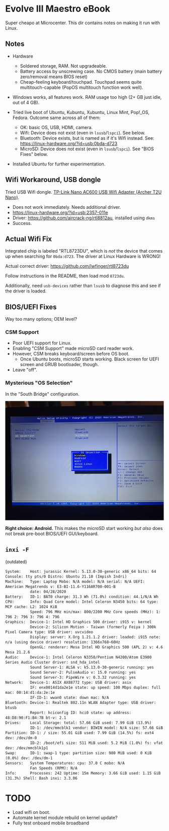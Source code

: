Evolve III Maestro eBook
==========

Super cheapo at Microcenter. This dir contains notes on making it run with Linux.

Notes
-----

* Hardware
    * Soldered storage, RAM. Not upgradeable.
    * Battery access by unscrewing case. No CMOS battery (main battery zero/removal means BIOS reset)
    * Cheap-feeling keyboard/touchpad. Touchpad seems quite multitouch-capable (PopOS multitouch function work well).

* Windows works, all features work. RAM usage too high (2+ GB just idle, out of 4 GB).

* Tried live boot of Ubuntu, Kubuntu, Xubuntu, Linux Mint, Pop!_OS, Fedora. Outcome same across all of them:
    * OK: basic OS, USB, HDMI, camera.
    * Wifi: Device does not exist (even in `lsusb`/`lspci`). See below.
    * Bluetooth: Device exists, but is named as if it's Wifi instead. See: https://linux-hardware.org/?id=usb:0bda-d723
    * MicroSD: Device does not exist (even in `lsusb`/`lspci`). See "BIOS Fixes" below.

* Installed Ubuntu for further experimentation.

Wifi Workaround, USB dongle
-----

Tried USB Wifi dongle. [TP-Link Nano AC600 USB Wifi Adapter (Archer T2U Nano)](https://smile.amazon.com/dp/B07PB1X4CN).

* Does not work immediately. Needs additional driver.
* https://linux-hardware.org/?id=usb:2357-011e
* Driver: https://github.com/aircrack-ng/rtl8812au, installed using `dkms`
* Success.

Actual Wifi Fix
-----

Integrated chip is labeled "RTL8723DU", which is *not* the device that comes up when searching for `0bda:d723`. The driver at Linux Hardware is WRONG!

Actual correct driver: https://github.com/lwfinger/rtl8723du

Follow instructions in the README, then load mod `8723du`.

Additionally, need `usb-devices` rather than `lsusb` to diagnose this and see if the driver is loaded.

BIOS/UEFI Fixes
-----

Way too many options; OEM level?

### CSM Support

* Poor UEFI support for Linux.
* Enabling "CSM Support" made microSD card reader work.
* However, CSM breaks keyboard/screen before OS boot.
    * Once Ubuntu boots, microSD starts working. Black screen for UEFI screen and GRUB bootloader, though.
* Leave "off".

### Mysterious "OS Selection"

In the "South Bridge" configuration.

![](mystery-os-selection.jpg)

**Right choice: Android.** This makes the microSD start working *but also* does not break pre-boot BIOS/UEFI GUI/keyboard.

`inxi -F`
-----

(outdated)

```
System:    Host: jurassic Kernel: 5.13.0-30-generic x86_64 bits: 64 Console: tty pts/0 Distro: Ubuntu 21.10 (Impish Indri) 
Machine:   Type: Laptop Mobo: N/A model: N/A serial: N/A UEFI: American Megatrends v: E3-BI-11.6-Y116AR700-001-B 
           date: 04/28/2020 
Battery:   ID-1: BAT0 charge: 31.3 Wh (71.0%) condition: 44.1/N/A Wh 
CPU:       Info: Quad Core model: Intel Celeron N3450 bits: 64 type: MCP cache: L2: 1024 KiB 
           Speed: 796 MHz min/max: 800/2200 MHz Core speeds (MHz): 1: 796 2: 796 3: 796 4: 796 
Graphics:  Device-1: Intel HD Graphics 500 driver: i915 v: kernel 
           Device-2: Silicon Motion - Taiwan (formerly Feiya ) 300k Pixel Camera type: USB driver: uvcvideo 
           Display: server: X.Org 1.21.1.2 driver: loaded: i915 note: n/a (using device driver) resolution: 1366x768~60Hz 
           OpenGL: renderer: Mesa Intel HD Graphics 500 (APL 2) v: 4.6 Mesa 21.2.6 
Audio:     Device-1: Intel Celeron N3350/Pentium N4200/Atom E3900 Series Audio Cluster driver: snd_hda_intel 
           Sound Server-1: ALSA v: k5.13.0-30-generic running: yes 
           Sound Server-2: PulseAudio v: 15.0 running: yes 
           Sound Server-3: PipeWire v: 0.3.32 running: yes 
Network:   Device-1: ASIX AX88772 type: USB driver: asix 
           IF: enx0014d1da2e1e state: up speed: 100 Mbps duplex: full mac: 00:14:d1:da:2e:1e 
           IF-ID-1: wwan0 state: down mac: N/A 
Bluetooth: Device-1: Realtek 802.11n WLAN Adapter type: USB driver: btusb 
           Report: hciconfig ID: hci0 state: up address: 48:D8:90:F1:B4:7B bt-v: 2.1 
Drives:    Local Storage: total: 57.66 GiB used: 7.99 GiB (13.9%) 
           ID-1: /dev/mmcblk1 vendor: BIWIN model: N/A size: 57.66 GiB 
Partition: ID-1: / size: 55.01 GiB used: 7.99 GiB (14.5%) fs: ext4 dev: /dev/dm-0 
           ID-2: /boot/efi size: 511 MiB used: 5.2 MiB (1.0%) fs: vfat dev: /dev/mmcblk1p1 
Swap:      ID-1: swap-1 type: partition size: 980 MiB used: 0 KiB (0.0%) dev: /dev/dm-1 
Sensors:   System Temperatures: cpu: 37.0 C mobo: N/A 
           Fan Speeds (RPM): N/A 
Info:      Processes: 242 Uptime: 15m Memory: 3.66 GiB used: 1.15 GiB (31.3%) Shell: Bash inxi: 3.3.06 
```

TODO
====

* Load wifi on boot. 
* Automate kernel module rebuild on kernel update?
* Fully test onboard mobile broadband